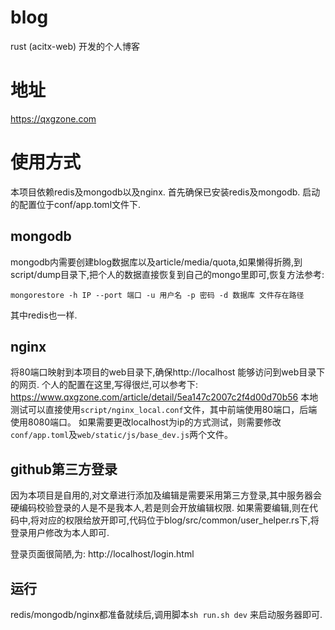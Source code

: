 # blog
rust (acitx-web) 开发的个人博客

# 地址
https://qxgzone.com

# 使用方式
本项目依赖redis及mongodb以及nginx.
首先确保已安装redis及mongodb.
启动的配置位于conf/app.toml文件下.

## mongodb
mongodb内需要创建blog数据库以及article/media/quota,如果懒得折腾,到script/dump目录下,把个人的数据直接恢复到自己的mongo里即可,恢复方法参考:
```
mongorestore -h IP --port 端口 -u 用户名 -p 密码 -d 数据库 文件存在路径
```
其中redis也一样.
## nginx
将80端口映射到本项目的web目录下,确保http://localhost 能够访问到web目录下的网页.
个人的配置在这里,写得很烂,可以参考下: https://www.qxgzone.com/article/detail/5ea147c2007c2f4d00d70b56
本地测试可以直接使用`script/nginx_local.conf`文件，其中前端使用80端口，后端使用8080端口。
如果需要更改localhost为ip的方式测试，则需要修改`conf/app.toml`及`web/static/js/base_dev.js`两个文件。

## github第三方登录
因为本项目是自用的,对文章进行添加及编辑是需要采用第三方登录,其中服务器会硬编码校验登录的人是不是我本人,若是则会开放编辑权限.
如果需要编辑,则在代码中,将对应的权限给放开即可,代码位于blog/src/common/user_helper.rs下,将登录用户修改为本人即可.

登录页面很简陋,为: http://localhost/login.html

## 运行
redis/mongodb/nginx都准备就续后,调用脚本`sh run.sh dev` 来启动服务器即可.
